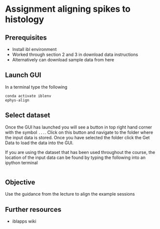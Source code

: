 # Assignment aligning spikes to histology

## Prerequisites
- Install ibl environment
- Worked through section 2 and 3 in download data instructions
- Alternatively can download sample data from here


## Launch GUI
In a terminal type the following
```commandline
conda activate iblenv
ephys-align
```

## Select dataset
Once the GUI has launched you will see a button in top right hand corner with the symbol `...`. 
Click on this button and navigate to the folder where the input data is stored. 
Once you have selected the folder click the Get Data to load the data into the GUI.

If you are using the dataset that has been used throughout the course, the location of the input data can be found
by typing the following into an ipython terminal
```python

```

## Objective
Use the guidance from the lecture to align the example sessions


## Further resources
- iblapps wiki